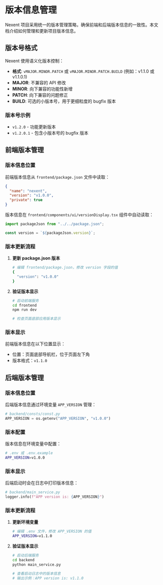# 版本信息管理

Nexent 项目采用统一的版本管理策略，确保前端和后端版本信息的一致性。本文档介绍如何管理和更新项目版本信息。

## 版本号格式

Nexent 使用语义化版本控制：

- **格式**: `vMAJOR.MINOR.PATCH` 或 `vMAJOR.MINOR.PATCH.BUILD` (例如：v1.1.0 或 v1.1.0.1)
- **MAJOR**: 不兼容的 API 修改
- **MINOR**: 向下兼容的功能性新增
- **PATCH**: 向下兼容的问题修正
- **BUILD**: 可选的小版本号，用于更细粒度的 bugfix 版本

### 版本号示例

- `v1.2.0` - 功能更新版本
- `v1.2.0.1` - 包含小版本号的 bugfix 版本

## 前端版本管理

### 版本信息位置

前端版本信息从 `frontend/package.json` 文件中读取：

```json
{
  "name": "nexent",
  "version": "v1.0.0",
  "private": true
}
```

版本信息在 `frontend/components/ui/versionDisplay.tsx` 组件中自动读取：

```typescript
import packageJson from "../../package.json";

const version = `${packageJson.version}`;
```

### 版本更新流程

1. **更新 package.json 版本**

   ```bash
   # 编辑 frontend/package.json，修改 version 字段的值
   {
     "version": "v1.0.0"
   }
   ```

2. **验证版本显示**

   ```bash
   # 启动前端服务
   cd frontend
   npm run dev

   # 检查页面底部应用版本显示
   ```

### 版本显示

前端版本信息在以下位置显示：

- 位置：页面底部导航栏，位于页面左下角
- 版本格式：`v1.1.0`

## 后端版本管理

### 版本信息位置

后端版本信息通过环境变量 `APP_VERSION` 管理：

```python
# backend/consts/const.py
APP_VERSION = os.getenv("APP_VERSION", "v1.0.0")
```

### 版本配置

版本信息在环境变量中配置：

```bash
# .env 或 .env.example
APP_VERSION=v1.0.0
```

### 版本显示

后端启动时会在日志中打印版本信息：

```python
# backend/main_service.py
logger.info(f"APP version is: {APP_VERSION}")
```

### 版本更新流程

1. **更新环境变量**

   ```bash
   # 编辑 .env 文件，修改 APP_VERSION 的值
   APP_VERSION=v1.1.0
   ```

2. **验证版本显示**

   ```bash
   # 启动后端服务
   cd backend
   python main_service.py

   # 查看启动日志中的版本信息
   # 输出示例：APP version is: v1.1.0
   ```
